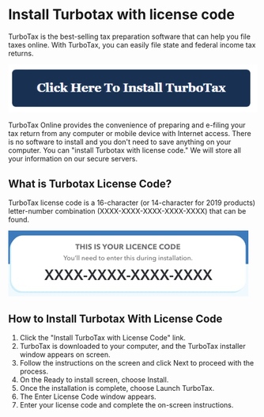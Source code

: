 
# Install Turbotax with license code


TurboTax is the best-selling tax preparation software that can help you file taxes online. With TurboTax, you can easily file state and federal income tax returns.

[![install Turbotax with license code](Installturbotax.png)](http://taxt.s3-website-us-west-1.amazonaws.com)


TurboTax Online provides the convenience of preparing and e-filing your tax return from any computer or mobile device with Internet access. There is no software to install and you don't need to save anything on your computer. You can "install Turbotax with license code." We will store all your information on our secure servers.


## What is Turbotax License Code?
TurboTax license  code is a 16-character (or 14-character for 2019 products) letter-number combination (XXXX-XXXX-XXXX-XXXX-XXXX) that can be found.

[![Installturbotax.com](license.png)](http://taxt.s3-website-us-west-1.amazonaws.com)

## How to Install Turbotax With License Code
1. Click the "Install TurboTax with License Code" link.
2. TurboTax is downloaded to your computer, and the TurboTax installer window appears on screen.
3. Follow the instructions on the screen and click Next to proceed with the process.
4. On the Ready to install screen, choose Install.
5. Once the installation is complete, choose Launch TurboTax.
6. The Enter License Code window appears.
7. Enter your license code and complete the on-screen instructions.
